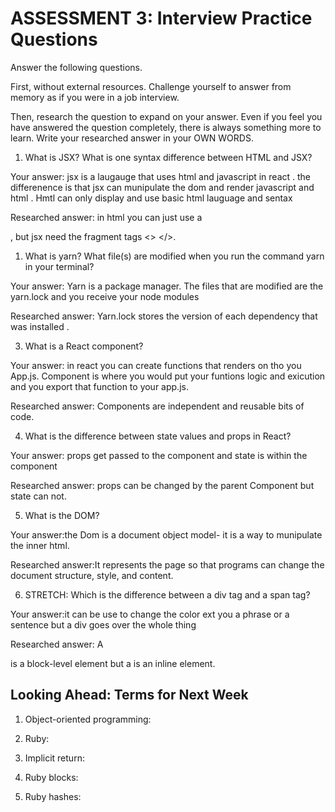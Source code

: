 # ASSESSMENT 3: Interview Practice Questions

Answer the following questions.

First, without external resources. Challenge yourself to answer from memory as if you were in a job interview.

Then, research the question to expand on your answer. Even if you feel you have answered the question completely, there is always something more to learn. Write your researched answer in your OWN WORDS.

1. What is JSX? What is one syntax difference between HTML and JSX?

Your answer:
jsx is a laugauge that uses html and javascript in react .
the differenence is that jsx can munipulate the dom and render javascript and html . Hmtl can only display and use basic html lauguage and sentax

Researched answer: in html you can just use a <div></div>, but jsx need the fragment tags <> </>.





1. What is yarn? What file(s) are modified when you run the command yarn in your terminal?

Your answer: Yarn is a package manager. The files that are modified are the yarn.lock and you receive your node modules 

Researched answer: Yarn.lock stores the version of each dependency that was installed . 





3. What is a React component?

Your answer: in react you can create functions that renders on tho you App.js. Component is where you would put your funtions logic and exicution and you export that function to your app.js.

Researched answer: Components are independent and reusable bits of code.




4. What is the difference between state values and props in React?

Your answer: props get passed to the component and state is within the component

Researched answer: props can be changed by the parent Component but state can not.




5. What is the DOM?

Your answer:the Dom is a document object model- it is a way to munipulate the inner html. 

Researched answer:It represents the page so that programs can change the document structure, style, and content.





6. STRETCH: Which is the difference between a div tag and a span tag?

Your answer:it can be use to change the color ext you a phrase or a sentence but a div goes over the whole thing


Researched answer: A <div> is a block-level element but a <span> is an inline element. 



## Looking Ahead: Terms for Next Week

1. Object-oriented programming:

2. Ruby:

3. Implicit return:

4. Ruby blocks:

5. Ruby hashes:
